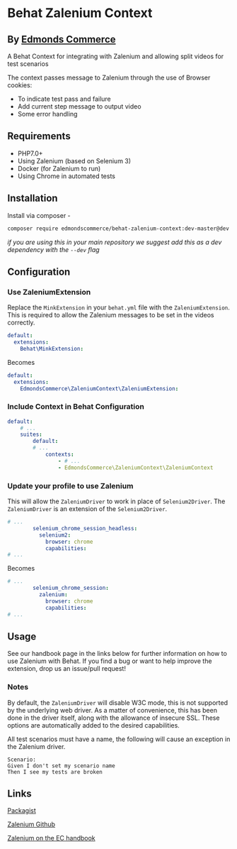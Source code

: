 # Behat Zalenium Context
## By [Edmonds Commerce](https://www.edmondscommerce.co.uk)

A Behat Context for integrating with Zalenium and allowing split videos for test scenarios

The context passes message to Zalenium through the use of Browser cookies:
* To indicate test pass and failure
* Add current step message to output video
* Some error handling

## Requirements
* PHP7.0+
* Using Zalenium (based on Selenium 3)
* Docker (for Zalenium to run)
* Using Chrome in automated tests

## Installation

Install via composer - 
```bash
composer require edmondscommerce/behat-zalenium-context:dev-master@dev
```

*if you are using this in your main repository we suggest add this as a dev dependency with the `--dev` flag*

## Configuration 

### Use ZaleniumExtension
Replace the `MinkExtension` in your `behat.yml` file with the `ZaleniumExtension`.
This is required to allow the Zalenium messages to be set in the videos correctly.

```yaml
default:
  extensions:
    Behat\MinkExtension:     
```

Becomes

```yaml
default:
  extensions:
    EdmondsCommerce\ZaleniumContext\ZaleniumExtension:
```

### Include Context in Behat Configuration

```yaml
default:
    # ...
    suites:
        default:
        # ...
            contexts:
                - # ...
                - EdmondsCommerce\ZaleniumContext\ZaleniumContext
```

### Update your profile to use Zalenium
This will allow the `ZaleniumDriver` to work in place of `Selenium2Driver`.
The `ZaleniumDriver` is an extension of the `Selenium2Driver`.

```yaml
# ...
        selenium_chrome_session_headless:
          selenium2:
            browser: chrome
            capabilities:
# ...
```

Becomes

```yaml
# ...
        selenium_chrome_session:
          zalenium:
            browser: chrome
            capabilities:
# ...
```

## Usage

See our handbook page in the links below for further information on how to use Zalenium with Behat.
If you find a bug or want to help improve the extension, drop us an issue/pull request!

### Notes
By default, the `ZaleniumDriver` will disable W3C mode, this is not supported by the underlying web driver.
As a matter of convenience, this has been done in the driver itself, along with the allowance of insecure SSL.
These options are automatically added to the desired capabilities.

All test scenarios must have a name, the following will cause an exception in the Zalenium driver.
```gherkin
Scenario:
Given I don't set my scenario name
Then I see my tests are broken
```
 
## Links
[Packagist](https://packagist.org/packages/edmondscommerce/zalenium-context)

[Zalenium Github](https://github.com/zalando/zalenium)

[Zalenium on the EC handbook](https://www.edmondscommerce.co.uk/handbook/Development-Tools/Testing/Zalenium/)
